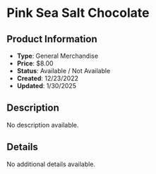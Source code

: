 # Pink Sea Salt Chocolate

## Product Information
- **Type**: General Merchandise
- **Price**: $8.00
- **Status**: Available / Not Available
- **Created**: 12/23/2022
- **Updated**: 1/30/2025

## Description
No description available.



## Details
No additional details available.
